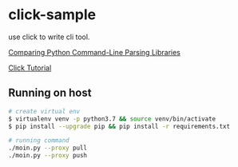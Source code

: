 # click-sample

use click to write cli tool.

[Comparing Python Command-Line Parsing Libraries](https://realpython.com/comparing-python-command-line-parsing-libraries-argparse-docopt-click/)

[Click Tutorial](http://zetcode.com/python/click/)

## Running on host

```bash
# create virtual env
$ virtualenv venv -p python3.7 && source venv/bin/activate
$ pip install --upgrade pip && pip install -r requirements.txt
```

```bash
# running command
./moin.py --proxy pull
./moin.py --proxy push
```
